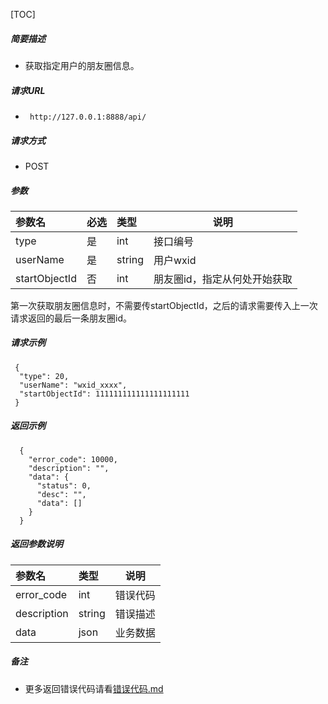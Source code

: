 


[TOC]
    
##### 简要描述

- 获取指定用户的朋友圈信息。

##### 请求URL

- ` http://127.0.0.1:8888/api/`

##### 请求方式

- POST

##### 参数

| 参数名           | 必选 | 类型     | 说明              |
|:--------------|:---|:-------|-----------------|
| type          | 是  | int    | 接口编号            |
| userName      | 是  | string | 用户wxid          |
| startObjectId | 否  | int    | 朋友圈id，指定从何处开始获取 |

第一次获取朋友圈信息时，不需要传startObjectId，之后的请求需要传入上一次请求返回的最后一条朋友圈id。

##### 请求示例

```
 {
  "type": 20,
  "userName": "wxid_xxxx",
  "startObjectId": 111111111111111111111
 } 
```

##### 返回示例 

``` 
  {
    "error_code": 10000,
    "description": "",
    "data": {
      "status": 0,
      "desc": "",
      "data": []
    }
  }
```

##### 返回参数说明 

|参数名|类型|说明|
|:-----  |:-----|-----                           |
|error_code |int   |错误代码  |
|description|string|错误描述|
|data|json|业务数据|

##### 备注 

- 更多返回错误代码请看[错误代码.md](../错误代码.md)






